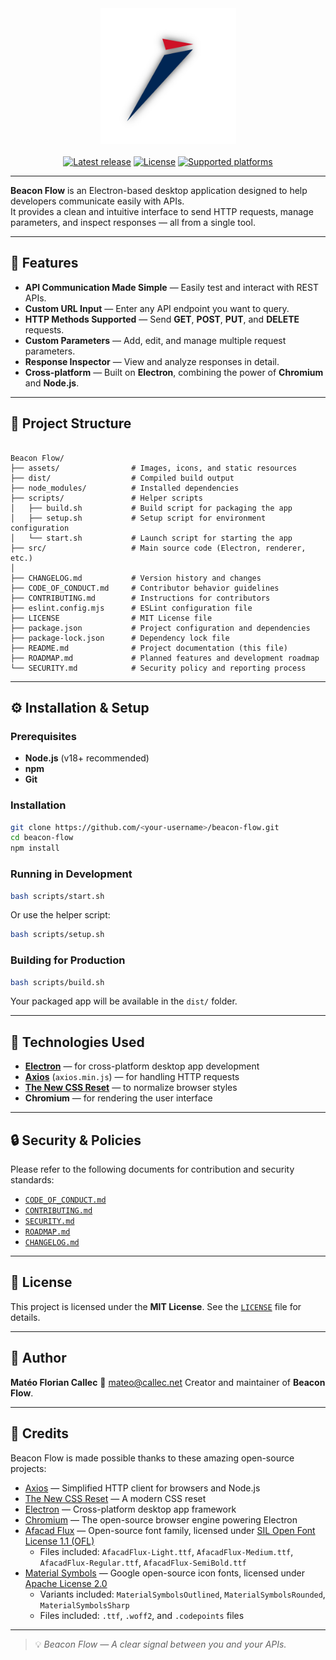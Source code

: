<div align="center">
    <a href="https://github.com/mateocallec/beacon-flow"><img src="./assets/icons/2048x2048.png?raw=true" alt="beacon-flow" height="217" /></a>
</div>

<div>&nbsp;</div>

<div align="center">
    <a href="https://github.com/mateocallec/beacon-flow/releases"><img src="https://img.shields.io/github/v/release/mateocallec/beacon-flow?label=lastest%20release&color=blue" alt="Latest release" /></a>
    <a href="https://github.com/mateocallec/beacon-flow/blob/main/LICENSE"><img src="https://img.shields.io/github/license/mateocallec/beacon-flow?label=license&color=white" alt="License" /></a>
    <a href="https://github.com/mateocallec/beacon-flow/releases"><img src="https://img.shields.io/badge/platform-Cross--Platform-darkred?logo=electron&logoColor=white" alt="Supported platforms" /></a>
</div>

<hr />

**Beacon Flow** is an Electron-based desktop application designed to help developers communicate easily with APIs.  
It provides a clean and intuitive interface to send HTTP requests, manage parameters, and inspect responses — all from a single tool.

---

## 🚀 Features

- **API Communication Made Simple** — Easily test and interact with REST APIs.  
- **Custom URL Input** — Enter any API endpoint you want to query.  
- **HTTP Methods Supported** — Send **GET**, **POST**, **PUT**, and **DELETE** requests.  
- **Custom Parameters** — Add, edit, and manage multiple request parameters.  
- **Response Inspector** — View and analyze responses in detail.  
- **Cross-platform** — Built on **Electron**, combining the power of **Chromium** and **Node.js**.

---

## 🧩 Project Structure

```

Beacon Flow/
├── assets/                # Images, icons, and static resources
├── dist/                  # Compiled build output
├── node_modules/          # Installed dependencies
├── scripts/               # Helper scripts
│   ├── build.sh           # Build script for packaging the app
│   ├── setup.sh           # Setup script for environment configuration
│   └── start.sh           # Launch script for starting the app
├── src/                   # Main source code (Electron, renderer, etc.)
│
├── CHANGELOG.md           # Version history and changes
├── CODE_OF_CONDUCT.md     # Contributor behavior guidelines
├── CONTRIBUTING.md        # Instructions for contributors
├── eslint.config.mjs      # ESLint configuration file
├── LICENSE                # MIT License file
├── package.json           # Project configuration and dependencies
├── package-lock.json      # Dependency lock file
├── README.md              # Project documentation (this file)
├── ROADMAP.md             # Planned features and development roadmap
└── SECURITY.md            # Security policy and reporting process

````

---

## ⚙️ Installation & Setup

### Prerequisites
- **Node.js** (v18+ recommended)
- **npm**
- **Git**

### Installation

```bash
git clone https://github.com/<your-username>/beacon-flow.git
cd beacon-flow
npm install
````

### Running in Development

```bash
bash scripts/start.sh
```

Or use the helper script:

```bash
bash scripts/setup.sh
```

### Building for Production

```bash
bash scripts/build.sh
```

Your packaged app will be available in the `dist/` folder.

---

## 🧠 Technologies Used

* **[Electron](https://www.electronjs.org/)** — for cross-platform desktop app development
* **[Axios](https://axios-http.com/)** (`axios.min.js`) — for handling HTTP requests
* **[The New CSS Reset](https://github.com/elad2412/the-new-css-reset)** — to normalize browser styles
* **Chromium** — for rendering the user interface

---

## 🔒 Security & Policies

Please refer to the following documents for contribution and security standards:

* [`CODE_OF_CONDUCT.md`](./CODE_OF_CONDUCT.md)
* [`CONTRIBUTING.md`](./CONTRIBUTING.md)
* [`SECURITY.md`](./SECURITY.md)
* [`ROADMAP.md`](./ROADMAP.md)
* [`CHANGELOG.md`](./CHANGELOG.md)

---

## 🧾 License

This project is licensed under the **MIT License**.
See the [`LICENSE`](./LICENSE) file for details.

---

## 👤 Author

**Matéo Florian Callec**
📧 [mateo@callec.net](mailto:mateo@callec.net)
Creator and maintainer of **Beacon Flow**.

---

## 🙏 Credits

Beacon Flow is made possible thanks to these amazing open-source projects:

* [Axios](https://axios-http.com/) — Simplified HTTP client for browsers and Node.js
* [The New CSS Reset](https://github.com/elad2412/the-new-css-reset) — A modern CSS reset
* [Electron](https://www.electronjs.org/) — Cross-platform desktop app framework
* [Chromium](https://www.chromium.org/) — The open-source browser engine powering Electron
* [Afacad Flux](https://justfreefonts.com/fonts/afacad-flux) — Open-source font family, licensed under [SIL Open Font License 1.1 (OFL)](https://scripts.sil.org/OFL)
  * Files included: `AfacadFlux-Light.ttf`, `AfacadFlux-Medium.ttf`, `AfacadFlux-Regular.ttf`, `AfacadFlux-SemiBold.ttf`
* [Material Symbols](https://fonts.google.com/icons) — Google open-source icon fonts, licensed under [Apache License 2.0](https://www.apache.org/licenses/LICENSE-2.0)
  * Variants included: `MaterialSymbolsOutlined`, `MaterialSymbolsRounded`, `MaterialSymbolsSharp`
  * Files included: `.ttf`, `.woff2`, and `.codepoints` files

---

> 💡 *Beacon Flow — A clear signal between you and your APIs.*
